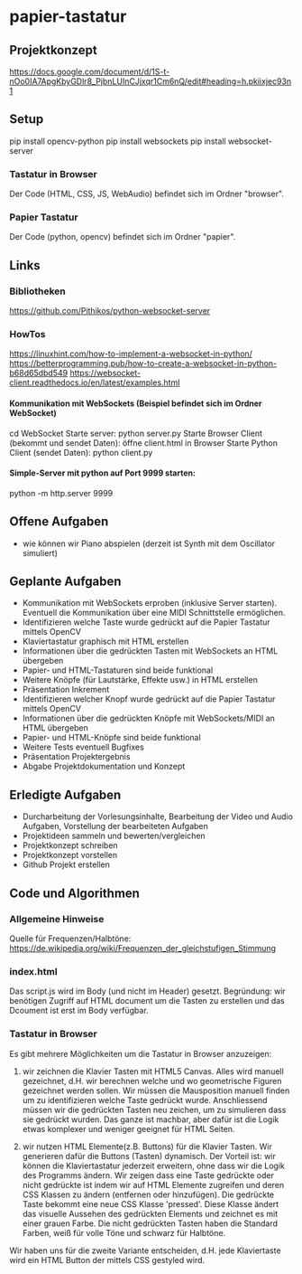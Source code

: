 # papier-tastatur

## Projektkonzept
https://docs.google.com/document/d/1S-t-nOo0IA7ApgKbyGDlr8_PjbnLUInCJjxqr1Cm6nQ/edit#heading=h.pkiixjec93n1

## Setup
pip install opencv-python
pip install websockets
pip install websocket-server

### Tastatur in Browser
Der Code (HTML, CSS, JS, WebAudio) befindet sich im Ordner "browser".

### Papier Tastatur
Der Code (python, opencv) befindet sich im Ordner "papier".

## Links

### Bibliotheken
https://github.com/Pithikos/python-websocket-server

### HowTos
https://linuxhint.com/how-to-implement-a-websocket-in-python/
https://betterprogramming.pub/how-to-create-a-websocket-in-python-b68d65dbd549
https://websocket-client.readthedocs.io/en/latest/examples.html

#### Kommunikation mit WebSockets (Beispiel befindet sich im Ordner WebSocket)
cd WebSocket
Starte server: python server.py
Starte Browser Client (bekommt und sendet Daten): öffne client.html in Browser
Starte Python Client (sendet Daten): python client.py

#### Simple-Server mit python auf Port 9999 starten:
python -m http.server 9999

## Offene Aufgaben
- wie können wir Piano abspielen (derzeit ist Synth mit dem Oscillator simuliert)

## Geplante Aufgaben
- Kommunikation mit WebSockets erproben (inklusive Server starten). Eventuell die Kommunikation über eine MIDI Schnittstelle ermöglichen.
- Identifizieren welche Taste wurde gedrückt auf die Papier Tastatur mittels OpenCV
- Klaviertastatur graphisch mit HTML erstellen
- Informationen über die gedrückten Tasten mit WebSockets an HTML übergeben 
- Papier- und HTML-Tastaturen sind beide funktional
- Weitere Knöpfe (für Lautstärke, Effekte usw.) in HTML erstellen
- Präsentation Inkrement
- Identifizieren welcher Knopf wurde gedrückt auf die Papier Tastatur mittels OpenCV
- Informationen über die gedrückten Knöpfe mit WebSockets/MIDI an HTML übergeben 
- Papier- und HTML-Knöpfe sind beide funktional
- Weitere Tests eventuell Bugfixes
- Präsentation Projektergebnis
- Abgabe Projektdokumentation und Konzept


## Erledigte Aufgaben
- Durcharbeitung der Vorlesungsinhalte, Bearbeitung der Video und Audio Aufgaben, Vorstellung der bearbeiteten Aufgaben
- Projektideen sammeln und bewerten/vergleichen
- Projektkonzept schreiben
- Projektkonzept vorstellen
- Github Projekt erstellen

## Code und Algorithmen

### Allgemeine Hinweise
Quelle für Frequenzen/Halbtöne: https://de.wikipedia.org/wiki/Frequenzen_der_gleichstufigen_Stimmung

### index.html
Das script.js wird im Body (und nicht im Header) gesetzt.
Begründung: wir benötigen Zugriff auf HTML document um die Tasten zu erstellen und das Dcoument ist erst im Body verfügbar.

### Tastatur in Browser
Es gibt mehrere Möglichkeiten um die Tastatur in Browser anzuzeigen:

1. wir zeichnen die Klavier Tasten mit HTML5 Canvas.
Alles wird manuell gezeichnet, d.H. wir berechnen welche und wo geometrische Figuren gezeichnet werden sollen. Wir müssen die Mausposition manuell finden um zu identifizieren welche Taste gedrückt wurde.
Anschliessend müssen wir die gedrückten Tasten neu zeichen, um zu simulieren dass sie gedrückt wurden. Das ganze ist machbar, aber dafür ist die Logik etwas komplexer und weniger geeignet für HTML Seiten.

2. wir nutzen HTML Elemente(z.B. Buttons) für die Klavier Tasten.
Wir generieren dafür die Buttons (Tasten) dynamisch. Der Vorteil ist: wir können die Klaviertastatur jederzeit erweitern, ohne dass wir die Logik des Programms ändern.
Wir zeigen dass eine Taste gedrückte oder nicht gedrückte ist indem wir auf HTML Elemente zugreifen und deren CSS Klassen zu ändern (entfernen oder hinzufügen).
Die gedrückte Taste bekommt eine neue CSS Klasse 'pressed'. Diese Klasse ändert das visuelle Aussehen des gedrückten Elements und zeichnet es mit einer grauen Farbe.
Die nicht gedrückten Tasten haben die Standard Farben, weiß für volle Töne und schwarz für Halbtöne.


Wir haben uns für die zweite Variante entscheiden, d.H. jede Klaviertaste wird ein HTML Button der mittels CSS gestyled wird.
